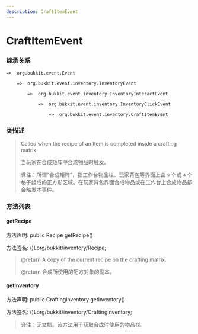 ```yaml
---
description: CraftItemEvent
---
```


# CraftItemEvent

### 继承关系

    =>  org.bukkit.event.Event

        =>  org.bukkit.event.inventory.InventoryEvent

            =>  org.bukkit.event.inventory.InventoryInteractEvent

                =>  org.bukkit.event.inventory.InventoryClickEvent

                    =>  org.bukkit.event.inventory.CraftItemEvent

### 类描述

> Called when the recipe of an Item is completed inside a crafting matrix.
> 
> <p>
> 
> 当玩家在合成矩阵中合成物品时触发。
> 
> <p>
> 
> 译注：所谓“合成矩阵”，指工作台物品栏、玩家背包等界面上由 `9` 个或 `4` 个格子组成的正方形区域。在玩家背包界面合成物品或在工作台上合成物品都会触发本事件。

### 方法列表

#### getRecipe

方法声明: public Recipe getRecipe()

方法签名: ()Lorg/bukkit/inventory/Recipe;

> @return A copy of the current recipe on the crafting matrix.
> 
> <p>
> 
> @return 合成所使用的配方对象的副本。

#### getInventory

方法声明: public CraftingInventory getInventory()

方法签名: ()Lorg/bukkit/inventory/CraftingInventory;

> 译注：无文档。该方法用于获取合成时使用的物品栏。
